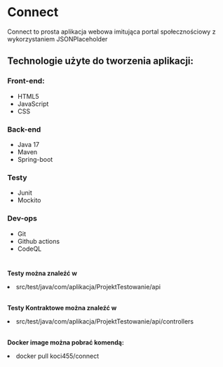 <h1>Connect</h1>
<p>Connect to prosta aplikacja webowa imitująca portal społecznościowy z wykorzystaniem JSONPlaceholder</p>
<h2>Technologie użyte do tworzenia aplikacji:</h2>
<h3>Front-end:</h3>
<ul>
  <li>HTML5</li>
  <li>JavaScript</li>
  <li>CSS</li>
</ul>
<h3>Back-end</h3>
<ul>
  <li>Java 17</li>
  <li>Maven</li>
  <li>Spring-boot</li>
</ul>
<h3>Testy</h3>
<ul>
  <li>Junit</li>
  <li>Mockito</li>
</ul>
<h3>Dev-ops</h3>
<ul>
  <li>Git</li>
  <li>Github actions</li>
  <li>CodeQL</li>
</ul>
<h1></h1>
<p>
  <b>Testy można znaleźć w</b> <br>
  <li>src/test/java/com/aplikacja/ProjektTestowanie/api</li><br>

  <b>Testy Kontraktowe można znaleźć w</b>
  <li>src/test/java/com/aplikacja/ProjektTestowanie/api/controllers</li><br>
</p>
<p><b>Docker image można pobrać komendą:</b><br>
<li>docker pull koci455/connect</li></p>
